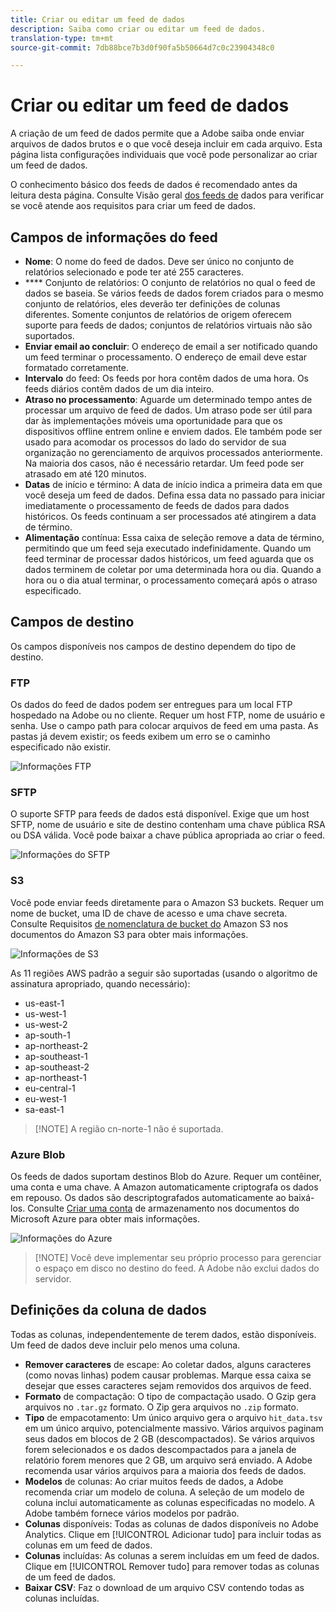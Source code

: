 ```yaml
---
title: Criar ou editar um feed de dados
description: Saiba como criar ou editar um feed de dados.
translation-type: tm+mt
source-git-commit: 7db88bce7b3d0f90fa5b50664d7c0c23904348c0

---
```



# Criar ou editar um feed de dados

A criação de um feed de dados permite que a Adobe saiba onde enviar arquivos de dados brutos e o que você deseja incluir em cada arquivo. Esta página lista configurações individuais que você pode personalizar ao criar um feed de dados.

O conhecimento básico dos feeds de dados é recomendado antes da leitura desta página. Consulte Visão geral [dos feeds de](data-feed-overview.md) dados para verificar se você atende aos requisitos para criar um feed de dados.

## Campos de informações do feed

* **Nome**: O nome do feed de dados. Deve ser único no conjunto de relatórios selecionado e pode ter até 255 caracteres.
* **** Conjunto de relatórios: O conjunto de relatórios no qual o feed de dados se baseia. Se vários feeds de dados forem criados para o mesmo conjunto de relatórios, eles deverão ter definições de colunas diferentes. Somente conjuntos de relatórios de origem oferecem suporte para feeds de dados; conjuntos de relatórios virtuais não são suportados.
* **Enviar email ao concluir**: O endereço de email a ser notificado quando um feed terminar o processamento. O endereço de email deve estar formatado corretamente.
* **Intervalo** do feed: Os feeds por hora contêm dados de uma hora. Os feeds diários contêm dados de um dia inteiro.
* **Atraso no processamento**: Aguarde um determinado tempo antes de processar um arquivo de feed de dados. Um atraso pode ser útil para dar às implementações móveis uma oportunidade para que os dispositivos offline entrem online e enviem dados. Ele também pode ser usado para acomodar os processos do lado do servidor de sua organização no gerenciamento de arquivos processados anteriormente. Na maioria dos casos, não é necessário retardar. Um feed pode ser atrasado em até 120 minutos.
* **Datas** de início e término: A data de início indica a primeira data em que você deseja um feed de dados. Defina essa data no passado para iniciar imediatamente o processamento de feeds de dados para dados históricos. Os feeds continuam a ser processados até atingirem a data de término.
* **Alimentação** contínua: Essa caixa de seleção remove a data de término, permitindo que um feed seja executado indefinidamente. Quando um feed terminar de processar dados históricos, um feed aguarda que os dados terminem de coletar por uma determinada hora ou dia. Quando a hora ou o dia atual terminar, o processamento começará após o atraso especificado.

## Campos de destino

Os campos disponíveis nos campos de destino dependem do tipo de destino.

### FTP

Os dados do feed de dados podem ser entregues para um local FTP hospedado na Adobe ou no cliente. Requer um host FTP, nome de usuário e senha. Use o campo path para colocar arquivos de feed em uma pasta. As pastas já devem existir; os feeds exibem um erro se o caminho especificado não existir.

![Informações FTP](assets/dest-ftp.jpg)

### SFTP

O suporte SFTP para feeds de dados está disponível. Exige que um host SFTP, nome de usuário e site de destino contenham uma chave pública RSA ou DSA válida. Você pode baixar a chave pública apropriada ao criar o feed.

![Informações do SFTP](assets/dest-sftp.jpg)

### S3

Você pode enviar feeds diretamente para o Amazon S3 buckets. Requer um nome de bucket, uma ID de chave de acesso e uma chave secreta. Consulte Requisitos [de nomenclatura de bucket do](https://docs.aws.amazon.com/awscloudtrail/latest/userguide/cloudtrail-s3-bucket-naming-requirements.html) Amazon S3 nos documentos do Amazon S3 para obter mais informações.

![Informações de S3](assets/dest-s3.jpg)

As 11 regiões AWS padrão a seguir são suportadas (usando o algoritmo de assinatura apropriado, quando necessário):

* us-east-1
* us-west-1
* us-west-2
* ap-south-1
* ap-northeast-2
* ap-southeast-1
* ap-southeast-2
* ap-northeast-1
* eu-central-1
* eu-west-1
* sa-east-1

> [!NOTE] A região cn-norte-1 não é suportada.

### Azure Blob

Os feeds de dados suportam destinos Blob do Azure. Requer um contêiner, uma conta e uma chave. A Amazon automaticamente criptografa os dados em repouso. Os dados são descriptografados automaticamente ao baixá-los. Consulte [Criar uma conta](https://docs.microsoft.com/en-us/azure/storage/common/storage-quickstart-create-account?tabs=azure-portal#view-and-copy-storage-access-keys) de armazenamento nos documentos do Microsoft Azure para obter mais informações.

![Informações do Azure](assets/azure.png)

> [!NOTE] Você deve implementar seu próprio processo para gerenciar o espaço em disco no destino do feed. A Adobe não exclui dados do servidor.

## Definições da coluna de dados

Todas as colunas, independentemente de terem dados, estão disponíveis. Um feed de dados deve incluir pelo menos uma coluna.

* **Remover caracteres** de escape: Ao coletar dados, alguns caracteres (como novas linhas) podem causar problemas. Marque essa caixa se desejar que esses caracteres sejam removidos dos arquivos de feed.
* **Formato** de compactação: O tipo de compactação usado. O Gzip gera arquivos no `.tar.gz` formato. O Zip gera arquivos no `.zip` formato.
* **Tipo** de empacotamento: Um único arquivo gera o arquivo `hit_data.tsv` em um único arquivo, potencialmente massivo. Vários arquivos paginam seus dados em blocos de 2 GB (descompactados). Se vários arquivos forem selecionados e os dados descompactados para a janela de relatório forem menores que 2 GB, um arquivo será enviado. A Adobe recomenda usar vários arquivos para a maioria dos feeds de dados.
* **Modelos** de colunas: Ao criar muitos feeds de dados, a Adobe recomenda criar um modelo de coluna. A seleção de um modelo de coluna inclui automaticamente as colunas especificadas no modelo. A Adobe também fornece vários modelos por padrão.
* **Colunas** disponíveis: Todas as colunas de dados disponíveis no Adobe Analytics. Clique em [!UICONTROL Adicionar tudo] para incluir todas as colunas em um feed de dados.
* **Colunas** incluídas: As colunas a serem incluídas em um feed de dados. Clique em [!UICONTROL Remover tudo] para remover todas as colunas de um feed de dados.
* **Baixar CSV**: Faz o download de um arquivo CSV contendo todas as colunas incluídas.
